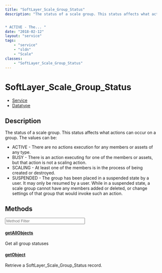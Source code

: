 ```yaml
---
title: "SoftLayer_Scale_Group_Status"
description: "The status of a scale group. This status affects what actions can occur on a group. The values can be: 


* ACTIVE - The... "
date: "2018-02-12"
layout: "service"
tags:
    - "service"
    - "sldn"
    - "Scale"
classes:
    - "SoftLayer_Scale_Group_Status"
---
```

# SoftLayer_Scale_Group_Status
<div id='service-datatype'>
    <ul id='sldn-reference-tabs'>
    <li id='service'> <a href='/reference/services/SoftLayer_Scale_Group_Status' >Service</a></li>    <li id='datatype'> <a href='/reference/datatypes/SoftLayer_Scale_Group_Status' >Datatype</a></li>
    </ul>
</div>

## Description


The status of a scale group. This status affects what actions can occur on a group. The values can be: 


* ACTIVE - There are no actions execution for any members or assets of any type.
* BUSY - There is an action executing for one of the members or assets, but that action is not a scaling action.
* SCALING - At least one of the members is in the process of being created or destroyed.
* SUSPENDED - The group has been placed in a suspended state by a user. It may only be resumed by a user. While in a
suspended state, a scale group cannot have any members added or deleted, or change settings of that group that would invoke such an action. 



        
<div id="properties" class="content service-content">

## Methods

<div class="view-filters">
    <div class="clearfix">
        <div class="search-input-box">
            <input placeholder="Method Filter" onkeyup="titleSearch(inputId='edit-combine', divId='method-div', elementClass='method-row')" 
                type="text" id="edit-combine" value="" size="30" maxlength="128" class="form-text">
        </div>
    </div>
</div>

<div id="method-div">

<div class="method-row">

#### [getAllObjects](/reference/services/SoftLayer_Scale_Group_Status/getAllObjects)
Get all group statuses

</div>

<div class="method-row">

#### [getObject](/reference/services/SoftLayer_Scale_Group_Status/getObject)
Retrieve a SoftLayer_Scale_Group_Status record.

</div>
</div>

</div>


